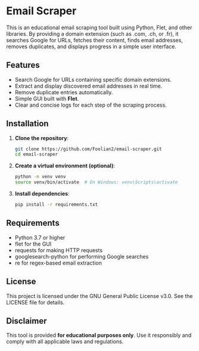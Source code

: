# Email Scraper

This is an educational email scraping tool built using Python, Flet, and other libraries. By providing a domain extension (such as .com, .ch, or .fr), it searches Google for URLs, fetches their content, finds email addresses, removes duplicates, and displays progress in a simple user interface.

## Features

- Search Google for URLs containing specific domain extensions.  
- Extract and display discovered email addresses in real time.  
- Remove duplicate entries automatically.  
- Simple GUI built with **Flet**.  
- Clear and concise logs for each step of the scraping process.

## Installation

1. **Clone the repository**:
   ```bash
   git clone https://github.com/Foolian2/email-scraper.git
   cd email-scraper
   ```
2. **Create a virtual environment (optional)**:
   ```bash
   python -m venv venv
   source venv/bin/activate  # On Windows: venv\Scripts\activate
   ```
3. **Install dependencies**:
   ```bash
   pip install -r requirements.txt
   ```

## Requirements

- Python 3.7 or higher  
- flet for the GUI  
- requests for making HTTP requests  
- googlesearch-python for performing Google searches  
- re for regex-based email extraction  

## License

This project is licensed under the GNU General Public License v3.0. See the LICENSE file for details.

## Disclaimer

This tool is provided **for educational purposes only**. Use it responsibly and comply with all applicable laws and regulations.
